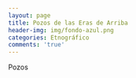 ```yaml
---
layout: page
title: Pozos de las Eras de Arriba
header-img: img/fondo-azul.png
categories: Etnográfico
comments: 'true'
---
```



Pozos

<div class="photos">
</div>
